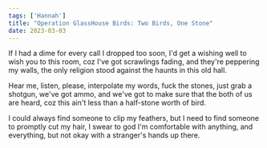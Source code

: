 ```yaml
---
tags: ['Hannah']
title: "Operation GlassHouse Birds: Two Birds, One Stone"
date: 2023-03-03
---
```


If I had a dime for every call I dropped too soon,
I'd get a wishing well to wish you to this room,
coz I've got scrawlings fading, and they're peppering my walls,
the only religion stood against the haunts in this old hall.

Hear me, listen, please, interpolate my words,
fuck the stones, just grab a shotgun, we've got ammo,
and we've got to make sure that the both of us are heard,
coz this ain't less than a half-stone worth of bird.

I could always find someone to clip my feathers,
but I need to find someone to promptly cut my hair,
I swear to god I'm comfortable with anything,
and everything, but not okay with a stranger's hands up there.
